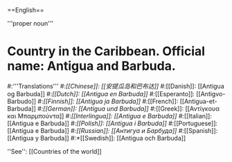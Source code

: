 ==English==

'''proper noun'''

# Country in the Caribbean. Official name: Antigua and Barbuda.
#:'''Translations'''
#:*[[Chinese]]: [[安提瓜岛和巴布达]]
#:*[[Danish]]: [[Antigua og Barbuda]]
#:*[[Dutch]]: [[Antigua en Barbuda]]
#:*[[Esperanto]]: [[Antigvo-Barbudo]]
#:*[[Finnish]]: [[Antigua ja Barbuda]]
#:*[[French]]: [[Antigua-et-Barbuda]]
#:*[[German]]: [[Antigua und Barbuda]]
#:*[[Greek]]: [[Αντίγκουα και Μπαρμπούντα]]
#:*[[Interlingua]]: [[Antigua e Barbuda]]
#:*[[Italian]]: [[Antigua e Barbuda]]
#:*[[Polish]]: [[Antigua i Barbuda]]
#:*[[Portuguese]]: [[Antígua e Barbuda]]
#:*[[Russian]]: [[Антигуа и Барбуда]]
#:*[[Spanish]]: [[Antigua y Barbuda]]
#:*[[Swedish]]: [[Antigua och Barbuda]]

''See'': [[Countries of the world]]